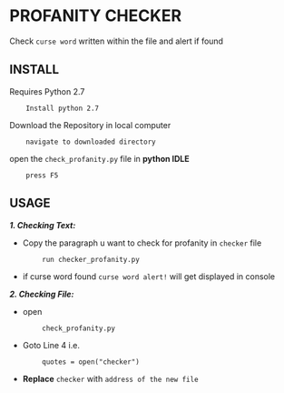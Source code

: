 # PROFANITY CHECKER

Check `curse word` written within the file and alert if found 

## INSTALL

Requires Python 2.7
```
    Install python 2.7
```
Download the Repository in local computer
```
    navigate to downloaded directory
```

open the `check_profanity.py` file in **python IDLE** 
```
    press F5
```

## USAGE
_**1. Checking Text:**_

- Copy the paragraph u want to check for profanity in `checker` file
```
        run checker_profanity.py 
``` 
- if curse word found `curse word alert!` will get displayed in console


_**2. Checking File:**_

- open 
```
        check_profanity.py
``` 
- Goto Line 4 i.e. 
```
        quotes = open("checker")
```
- **Replace** `checker` with `address of the new file`
